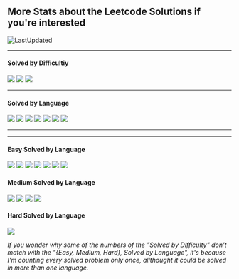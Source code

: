 ## More Stats about the Leetcode Solutions if you're interested

![LastUpdated](https://img.shields.io/badge/LatestAddition-18.07.2025-purple?style=flat-square)

---

<h4>Solved by Difficultiy</h4>

![](https://img.shields.io/badge/Easy-51-default?style=flat-square)
![](https://img.shields.io/badge/Medium-15-yellow?style=flat-square)
![](https://img.shields.io/badge/Hard-1-red?style=flat-square)

---

<h4>Solved by Language</h4>

![](https://img.shields.io/badge/Java-38-%23ED8B00.svg?style=flat-square&logo=openjdk&logoColor=%23ED8B00)
![](https://img.shields.io/badge/PostgreSQL-15-violet?style=flat-square&logo=postgresql&logoColor=violet)
![](https://img.shields.io/badge/Python-11-3670A0.svg?style=flat-square&logo=python&logoColor=ffdd54)
![](https://img.shields.io/badge/C-5-%2300599C.svg?style=flat-square&logo=c)
![](https://img.shields.io/badge/C++-2-f34b7d?style=flat-square&logo=cplusplus&logoColor=f34b7d)
![](https://img.shields.io/badge/Scala-1-red?style=flat-square&logo=scala&logoColor=red)
![](https://img.shields.io/badge/MySQL-1-yellow?style=flat-square&logo=mysql&logoColor=yellow)

---
---
<h4>Easy Solved by Language</h4>

![](https://img.shields.io/badge/Java-28-%23ED8B00.svg?style=flat-square&logo=openjdk&logoColor=%23ED8B00)
![](https://img.shields.io/badge/PostgreSQL-14-violet?style=flat-square&logo=postgresql&logoColor=violet)
![](https://img.shields.io/badge/Python-6-3670A0.svg?style=flat-square&logo=python&logoColor=ffdd54)
![](https://img.shields.io/badge/C-4-%2300599C.svg?style=flat-square&logo=c)
![](https://img.shields.io/badge/C++-2-f34b7d?style=flat-square&logo=cplusplus&logoColor=f34b7d)
![](https://img.shields.io/badge/Scala-1-red?style=flat-square&logo=scala&logoColor=red)
![](https://img.shields.io/badge/MySQL-1-yellow?style=flat-square&logo=mysql&logoColor=yellow)


<h4>Medium Solved by Language</h4>

![](https://img.shields.io/badge/Java-10-%23ED8B00.svg?style=flat-square&logo=openjdk&logoColor=%23ED8B00)
![](https://img.shields.io/badge/Python-4-3670A0.svg?style=flat-square&logo=python&logoColor=ffdd54)
![](https://img.shields.io/badge/C-1-%2300599C.svg?style=flat-square&logo=c)
![](https://img.shields.io/badge/PostgreSQL-1-violet?style=flat-square&logo=postgresql&logoColor=violet)

<h4>Hard Solved by Language</h4>

![](https://img.shields.io/badge/Python-1-3670A0.svg?style=flat-square&logo=python&logoColor=ffdd54)

<i>If you wonder why some of the numbers of the "Solved by Difficulty" don't match with the "{Easy, Medium, Hard}, Solved by Language", it's because I'm counting every solved problem only once, allthought it could be solved in more than one language.</i>
